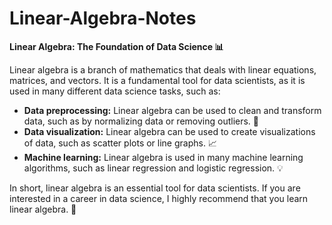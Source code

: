 # Linear-Algebra-Notes

**Linear Algebra: The Foundation of Data Science 📊**

Linear algebra is a branch of mathematics that deals with linear equations, matrices, and vectors. It is a fundamental tool for data scientists, as it is used in many different data science tasks, such as:

* **Data preprocessing:** Linear algebra can be used to clean and transform data, such as by normalizing data or removing outliers. 🧮
* **Data visualization:** Linear algebra can be used to create visualizations of data, such as scatter plots or line graphs. 📈
* **Machine learning:** Linear algebra is used in many machine learning algorithms, such as linear regression and logistic regression. 💡

In short, linear algebra is an essential tool for data scientists. If you are interested in a career in data science,
I highly recommend that you learn linear algebra. 🚀

 

